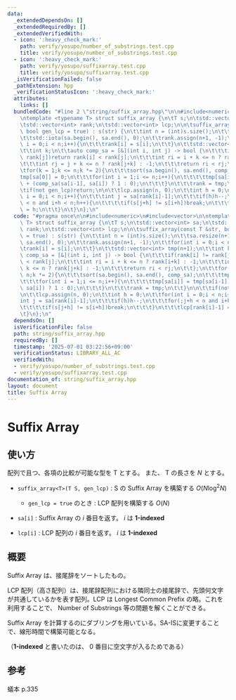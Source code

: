 ```yaml
---
data:
  _extendedDependsOn: []
  _extendedRequiredBy: []
  _extendedVerifiedWith:
  - icon: ':heavy_check_mark:'
    path: verify/yosupo/number_of_substrings.test.cpp
    title: verify/yosupo/number_of_substrings.test.cpp
  - icon: ':heavy_check_mark:'
    path: verify/yosupo/suffixarray.test.cpp
    title: verify/yosupo/suffixarray.test.cpp
  _isVerificationFailed: false
  _pathExtension: hpp
  _verificationStatusIcon: ':heavy_check_mark:'
  attributes:
    links: []
  bundledCode: "#line 2 \"string/suffix_array.hpp\"\n\n#include<numeric>\n#include<vector>\n\
    \ntemplate <typename T> struct suffix_array {\n\tT s;\n\tstd::vector<int> sa;\n\
    \tstd::vector<int> rank;\n\tstd::vector<int> lcp;\n\n\tsuffix_array(const T &str,\
    \ bool gen_lcp = true) : s(str) {\n\t\tint n = (int)s.size();\n\t\tsa.resize(n+1);\n\
    \t\tstd::iota(sa.begin(), sa.end(), 0);\n\t\trank.assign(n+1, -1);\n\t\tfor(int\
    \ i = 0;i < n;i++){\n\t\t\trank[i] = s[i];\n\t\t}\n\t\tstd::vector<int> tmp(n+1);\n\
    \t\tint k;\n\t\tauto comp_sa = [&](int i, int j) -> bool {\n\t\t\tif(rank[i] !=\
    \ rank[j])return rank[i] < rank[j];\n\t\t\tint ri = i + k <= n ? rank[i+k] : -1;\n\
    \t\t\tint rj = j + k <= n ? rank[j+k] : -1;\n\t\t\treturn ri < rj;\n\t\t};\n\t\
    \tfor(k = 1;k <= n;k *= 2){\n\t\t\tsort(sa.begin(), sa.end(), comp_sa);\n\t\t\t\
    tmp[sa[0]] = 0;\n\t\t\tfor(int i = 1;i <= n;i++){\n\t\t\t\ttmp[sa[i]] = tmp[sa[i-1]]\
    \ + (comp_sa(sa[i-1], sa[i]) ? 1 : 0);\n\t\t\t}\n\t\t\trank = tmp;\n\t\t}\n\n\t\
    \tif(not gen_lcp)return;\n\n\t\tlcp.assign(n, 0);\n\t\tint h = 0;\n\t\tfor(int\
    \ i = 0;i < n;i++){\n\t\t\tint j = sa[rank[i]-1];\n\t\t\tif(h)h--;\n\t\t\tfor(;j+h\
    \ < n and i+h < n;h++){\n\t\t\t\tif(s[j+h] != s[i+h])break;\n\t\t\t}\n\t\t\tlcp[rank[i]-1]\
    \ = h;\n\t\t}\n\t}\n};\n"
  code: "#pragma once\n\n#include<numeric>\n#include<vector>\n\ntemplate <typename\
    \ T> struct suffix_array {\n\tT s;\n\tstd::vector<int> sa;\n\tstd::vector<int>\
    \ rank;\n\tstd::vector<int> lcp;\n\n\tsuffix_array(const T &str, bool gen_lcp\
    \ = true) : s(str) {\n\t\tint n = (int)s.size();\n\t\tsa.resize(n+1);\n\t\tstd::iota(sa.begin(),\
    \ sa.end(), 0);\n\t\trank.assign(n+1, -1);\n\t\tfor(int i = 0;i < n;i++){\n\t\t\
    \trank[i] = s[i];\n\t\t}\n\t\tstd::vector<int> tmp(n+1);\n\t\tint k;\n\t\tauto\
    \ comp_sa = [&](int i, int j) -> bool {\n\t\t\tif(rank[i] != rank[j])return rank[i]\
    \ < rank[j];\n\t\t\tint ri = i + k <= n ? rank[i+k] : -1;\n\t\t\tint rj = j +\
    \ k <= n ? rank[j+k] : -1;\n\t\t\treturn ri < rj;\n\t\t};\n\t\tfor(k = 1;k <=\
    \ n;k *= 2){\n\t\t\tsort(sa.begin(), sa.end(), comp_sa);\n\t\t\ttmp[sa[0]] = 0;\n\
    \t\t\tfor(int i = 1;i <= n;i++){\n\t\t\t\ttmp[sa[i]] = tmp[sa[i-1]] + (comp_sa(sa[i-1],\
    \ sa[i]) ? 1 : 0);\n\t\t\t}\n\t\t\trank = tmp;\n\t\t}\n\n\t\tif(not gen_lcp)return;\n\
    \n\t\tlcp.assign(n, 0);\n\t\tint h = 0;\n\t\tfor(int i = 0;i < n;i++){\n\t\t\t\
    int j = sa[rank[i]-1];\n\t\t\tif(h)h--;\n\t\t\tfor(;j+h < n and i+h < n;h++){\n\
    \t\t\t\tif(s[j+h] != s[i+h])break;\n\t\t\t}\n\t\t\tlcp[rank[i]-1] = h;\n\t\t}\n\
    \t}\n};\n"
  dependsOn: []
  isVerificationFile: false
  path: string/suffix_array.hpp
  requiredBy: []
  timestamp: '2025-07-01 03:22:56+09:00'
  verificationStatus: LIBRARY_ALL_AC
  verifiedWith:
  - verify/yosupo/number_of_substrings.test.cpp
  - verify/yosupo/suffixarray.test.cpp
documentation_of: string/suffix_array.hpp
layout: document
title: Suffix Array
---
```


# Suffix Array

## 使い方

配列で且つ、各項の比較が可能な型を T とする。
また、 T の長さを $N$ とする。

- ``suffix_array<T>(T S, gen_lcp)`` : S の Suffix Array を構築する $O(N \log^2 N)$
  - ``gen_lcp = true`` のとき : LCP 配列を構築する $O(N)$

- ``sa[i]`` : Suffix Array の $i$ 番目を返す。 $i$ は **1-indexed**
- ``lcp[i]`` : LCP 配列の $i$ 番目を返す。 $i$ は **1-indexed**


## 概要

Suffix Array は、接尾辞をソートしたもの。

LCP 配列（高さ配列）は、接尾辞配列における隣同士の接尾辞で、先頭何文字が共通しているかを表す配列。LCP は Longest Common Prefix の略。これを利用することで、 Number of Substrings 等の問題を解くことができる。

Suffix Array を計算するのにダブリングを用いている。SA-ISに変更することで、線形時間で構築可能となる。

（**1-indexed** と書いたのは、 $0$ 番目に空文字が入るためである）

## 参考

蟻本 p.335
